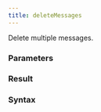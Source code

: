 ```yaml
---
title: deleteMessages
---
```


Delete multiple messages.


### Parameters 



### Result 



### Syntax





